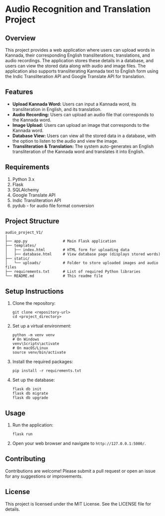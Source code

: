 # Audio Recognition and Translation Project

## Overview
This project provides a web application where users can upload words in Kannada, their corresponding English transliterations, translations, and audio recordings. The application stores these details in a database, and users can view the stored data along with audio and image files. The application also supports transliterating Kannada text to English form using the Indic Transliteration API and Google Translate API for translation.

## Features
- **Upload Kannada Word:** Users can input a Kannada word, its transliteration in English, and its translation.
- **Audio Recording:** Users can upload an audio file that corresponds to the Kannada word.
- **Image Upload:** Users can upload an image that corresponds to the Kannada word.
- **Database View:** Users can view all the stored data in a database, with the option to listen to the audio and view the image.
- **Transliteration & Translation:** The system auto-generates an English transliteration of the Kannada word and translates it into English.

## Requirements
1. Python 3.x
2. Flask
3. SQLAlchemy
4. Google Translate API
5. Indic Transliteration API
6. pydub - for audio file format conversion

## Project Structure
```
audio_project_V1/
│
├── app.py                # Main Flask application
├── templates/
│   ├── index.html        # HTML form for uploading data
│   ├── database.html     # View database page (displays stored words)
├── static/
│   └── uploads/          # Folder to store uploaded images and audio files
├── requirements.txt      # List of required Python libraries
└── README.md             # This readme file
```

## Setup Instructions

1. Clone the repository:
   ```
   git clone <repository-url>
   cd <project_directory>
   ```

2. Set up a virtual environment:
   ```
   python -m venv venv
   # On Windows
   venv\Scripts\activate
   # On macOS/Linux
   source venv/bin/activate

   ```

3. Install the required packages:
   ```
   pip install -r requirements.txt
   ```

4. Set up the database:
   ```
   flask db init
   flask db migrate
   flask db upgrade
   ```

## Usage
1. Run the application:
   ```
   flask run
   ```

2. Open your web browser and navigate to `http://127.0.0.1:5000/`.

## Contributing
Contributions are welcome! Please submit a pull request or open an issue for any suggestions or improvements.

## License
This project is licensed under the MIT License. See the LICENSE file for details.